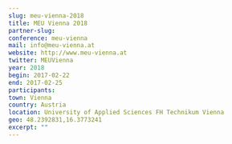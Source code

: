 ```yaml
---
slug: meu-vienna-2018
title: MEU Vienna 2018
partner-slug: 
conference: meu-vienna
mail: info@meu-vienna.at
website: http://www.meu-vienna.at
twitter: MEUVienna
year: 2018
begin: 2017-02-22
end: 2017-02-25
participants:
town: Vienna
country: Austria
location: University of Applied Sciences FH Technikum Vienna
geo: 48.2392831,16.3773241
excerpt: ""
---
```

